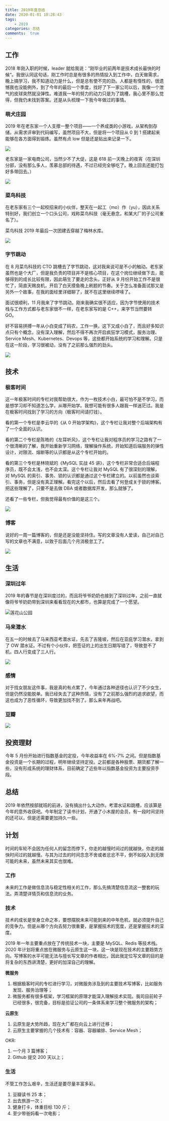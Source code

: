 ```yaml
---
title: 2019年度总结
date: 2020-01-01 10:28:43
tags:
    - 2019
categories: 总结
comments:  true
---
```


## 工作

2018 年刚入职的时候，leader 就给我说：”刚毕业的前两年是技术成长最快的时候“。我很认同这句话，刚工作时总是有很多的热情投入到工作中，白天做需求，晚上搞学习，我不知道动力是什么，但是总有使不完的劲。人都是有惰性的，很遗憾我也没能例外，到了今年的最后一个季度，找好了下一家公司以后，我像一个泄气的皮球突然就没弹性。难道我一年的努力的动力只是为了跳槽，我心里不那么觉得，但我仍未找到答案。还是从头梳理一下我今年做过的事情。<!-- more -->

### 萌犬庄园

2019 年在老东家一个人支撑一整个项目——一个养成类的小游戏，从架构到存储，从需求评审到代码编写，虽然项目不大，但是将一个项目从 0 到 1 搭建起来能够在各方面得到锻炼。虽然有点 low 但是还是贴出来记录一下。

![](https://tva1.sinaimg.cn/large/006tNbRwgy1ga6xlznnx9j30bq0ku0tu.jpg)

老东家是一家电商公司，当然少不了大促，这是 618 前一天晚上的夜宵（在深圳分部，没有那么多人，羡慕总部的待遇，不过已经完全够吃了。晚上回去还能打包好多带回去。）

![](https://tva1.sinaimg.cn/large/006tNbRwgy1ga6yxu4mubj30fn0ku40n.jpg)


### 菜鸟科技

在老东家有三个一起校招来的小伙伴，整天在一起工（mo）作（yu），因此关系特别好，我们创立一个口头公司，戏称菜鸟科技（毫无悬念，和某大厂的子公司重名了）。

菜鸟科技 2019 年最后一次团建去穿越了梅林水库。

![](https://tva1.sinaimg.cn/large/006tNbRwgy1ga6zcrketrj30g60kuwhf.jpg)

### 字节跳动

在 8 月菜鸟科技的 CTO 跳槽去了字节跳动，这对我来说可是不小的触动。老东家虽然也是个大厂，但是我负责的项目并不是核心项目，在这个岗位继续做下去，能够得到的成长比较有限，因此萌生了要走的念头。正好从 9 月份开始工作不是很忙了，简直天赐良机，开启了白天摸鱼晚上刷题的节奏。关于怎么准备面试那又是另外一个故事，在我的面经里详细聊了，就不在这里继续啰嗦了。

面试很顺利，11 月我来了字节跳动。刚来我确实很不适应，因为字节使用的技术栈与工作方式都与老东家很不一样，在老东家写的是 C++，来字节当然要转 GO。

好不容易拼搏一年从小白变成了码农，工作一换，这下又成小白了，而且好多知识点只有个概念，没有深入理解，然后不得不再次开启疯狂学习模式，服务治理、Service Mesh、Kubernetes、Devops 等，这些都开始系统的学习和理解。只是在这一阶段，学习很被动，没有了之前那么强烈的劲头。

![](https://tva1.sinaimg.cn/large/006tNbRwgy1ga71h9vpp7j308k04kt8k.jpg)


## 技术

### 极客时间

这一年极客时间的专栏对我帮助很大，作为一枚技术小白，最可怕不是不学习，而是想学习却不知道怎么学，从哪开始学。我想可能有很多人跟我一样迷茫过。我是在极客时间找到了学习的方向（极客时间请打钱）。

看的第一个专栏是李云华的《从 0 开始学架构》，这个专栏让我对整个后端架构有了一个全面的认识。

看的第二个专栏是陈皓的《左耳听风》，这个专栏让我对程序员的学习之路有了一个很清晰的了解，我开始重新学习网络，理解操作系统，开始知道后端服务的弹性设计，对限流、熔断等的认识都是从这个专栏开始的。

看的第三个专栏是林晓斌的《MySQL 实战 45 讲》，这个专栏非常合适合后端程序员，既不会太浅，也不会太深。这个专栏让我对 MySQL 有了很深刻的理解，对 MySQL 的索引、事务、锁的认识都是通过这个专栏建立的。以前虽然也谈索引、事务，但是没有真正理解。看完这个以后，然后去看了何登成关于锁的博客。把这些理解了，只要不是去做 DBA 或者数据库开发，那么就够了。

还看了一些专栏，但我觉得最有价值的是这三个。

![](https://tva1.sinaimg.cn/large/006tNbRwgy1ga722d5tvxj30u00x2aci.jpg)



### 博客

说好的一周一篇博客的，但是还是没能坚持住。写的文章没有人爱读，自己对自己写的文章也不满意，以致于后面几个月消极怠工了。

![](https://tva1.sinaimg.cn/large/006tNbRwgy1ga731thuekj311p0u043y.jpg)



## 生活

### 深圳过年

2019 年的春节是在深圳度过的，而且将爷爷奶奶也接到了深圳过年，之前一直就像将爷爷奶奶带到深圳来看看现在的大都市，也算是完成了一个愿望。

![莲花山公园](https://tva1.sinaimg.cn/large/006tNbRwgy1gah2mnc141j31400u0dq1.jpg)



### 马来潜水

在五一的时候去了马来西亚考潜水证，先去了吉隆坡，然后在亚庇学习潜水，拿到了 OW 潜水证。不过有个小伙伴，把签证的上的出生日期写错了，导致登不了机，四人行变成了三人行。

![](https://tva1.sinaimg.cn/large/006tNbRwgy1gah2r6n18vj31400u040c.jpg)



### 感情

对于找女朋友这件事，我是真的有点累了，今年通过各种途径也认识了不少女生，但是仍然没能脱单。我已经失去了这种热情，没有了之前那么强烈的追求欲望，而这也成为了恶性循环，导致更加找不到了。那么来年再战吧。



### 豆瓣

![](https://tva1.sinaimg.cn/large/006tNbRwgy1gah5m478bzj30ku342444.jpg)



## 投资理财

今年 5 月份开始进行指数基金的定投，今年收益率在 6%-7% 之间。但是指数基金投资是一个长期的过程，明年继续坚持定投。之前都是各种股票、期货都了解一些，没有形成系统的理财体系，目前确定了近些年以指数基金投资为主要投资手段。

## 总结

2019 年依然按部就班的前进，没有搞出什么大动作。考潜水证和跳槽，应该算是今年的意外收获吧。今年制定了读书计划，开通了小木屋的会员，有一段时间坚持的还可以，但是还需要更加持久一些。

## 计划

时间的车轮不会因为任何人的留念而停下，你走的越慢时间过的就越快，你走的越快时间过的就越慢。与其为过去的时间念念不舍或者忿忿不平，倒不如投入到无限可能的未来，虽然未来其实也很难。



### 工作

未来的工作是做信息流与稳定性相关的工作，那么先搞清楚信息流这一整套的玩法。弄清楚详情页和信息流的业务。



### 技术

技术的成长是安身立命之本，要想摆脱未来可能到来的中年危机，就必须提升自己的竞争力。但是从哪个方向去努力很重要，是掌握技术的宽度，还是掌握技术的深度。

2019 年一年主要重点放在了传统技术一块，主要是 MySQL、Redis 等技术栈。2020 年计划将重点放在微服务与云原生这一块，这一块是现在技术的主要趋势方向。写博客的水平可能无法与擅长写文章的作者相比，因此我定位写文章的目的是将复杂的东西讲清楚，更好的加深自己的理解。

**微服务**

1. 根据极客时间的专栏进行学习，对微服务涉及到的主要技术写博客，比如服务发现、服务治理等；
2. 微服务都有很多框架，学习框架的原理才能深入理解技术实现。我司目前轮子已经很多，很完备，目标是验证公司的一条体系来学习整个微服务的架构；

**云原生**

1. 云原生是大势所趋，现在大厂都在向云上进行迁移；
2. 云原生主要掌握的几个技术有：容器、容器编排、Service Mesh；



OKR:

1. 一个月 3 篇博客；
2. Github 提交 200 天以上；



### 生活

不管工作怎么艰辛，生活还是要尽量丰富多彩。

1. 豆瓣读书 25 本；
2. 出去旅游一次；
3. 健身打卡，体重目标 130 斤；
4. 至少带爸妈看一次电影；